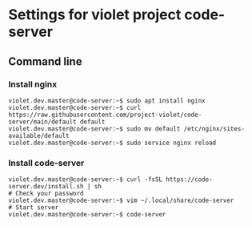 # Settings for violet project code-server

## Command line

### Install nginx

```console
violet.dev.master@code-server:~$ sudo apt install nginx
violet.dev.master@code-server:~$ curl https://raw.githubusercontent.com/project-violet/code-server/main/default default
violet.dev.master@code-server:~$ sudo mv default /etc/nginx/sites-available/default
violet.dev.master@code-server:~$ sudo service nginx reload
```

### Install code-server

```console
violet.dev.master@code-server:~$ curl -fsSL https://code-server.dev/install.sh | sh
# Check your password
violet.dev.master@code-server:~$ vim ~/.local/share/code-server
# Start server
violet.dev.master@code-server:~$ code-server
```
